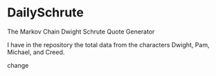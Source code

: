 # DailySchrute
The Markov Chain Dwight Schrute Quote Generator

I have in the repository the total data from the characters Dwight, Pam, Michael, and Creed.


change

